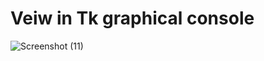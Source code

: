 # Veiw in Tk graphical console 

  ![Screenshot (11)](https://github.com/user-attachments/assets/00459e06-ae23-40af-b5a2-08acded148d6)

